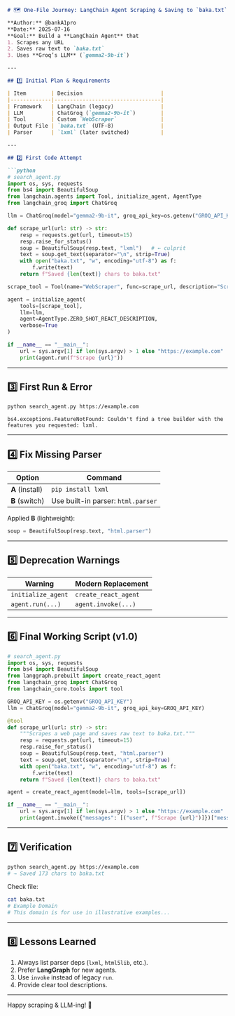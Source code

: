 ```markdown
# 🗺️ One-File Journey: LangChain Agent Scraping & Saving to `baka.txt`

**Author:** @bankA1pro  
**Date:** 2025-07-16  
**Goal:** Build a **LangChain Agent** that  
1. Scrapes any URL  
2. Saves raw text to `baka.txt`  
3. Uses **Groq’s LLM** (`gemma2-9b-it`)

---

## 1️⃣ Initial Plan & Requirements

| Item        | Decision                         |
|-------------|----------------------------------|
| Framework   | LangChain (legacy)               |
| LLM         | ChatGroq (`gemma2-9b-it`)        |
| Tool        | Custom `WebScraper`              |
| Output File | `baka.txt` (UTF-8)               |
| Parser      | `lxml` (later switched)          |

---

## 2️⃣ First Code Attempt

```python
# search_agent.py
import os, sys, requests
from bs4 import BeautifulSoup
from langchain.agents import Tool, initialize_agent, AgentType
from langchain_groq import ChatGroq

llm = ChatGroq(model="gemma2-9b-it", groq_api_key=os.getenv("GROQ_API_KEY"))

def scrape_url(url: str) -> str:
    resp = requests.get(url, timeout=15)
    resp.raise_for_status()
    soup = BeautifulSoup(resp.text, "lxml")   # ← culprit
    text = soup.get_text(separator="\n", strip=True)
    with open("baka.txt", "w", encoding="utf-8") as f:
        f.write(text)
    return f"Saved {len(text)} chars to baka.txt"

scrape_tool = Tool(name="WebScraper", func=scrape_url, description="Scrapes URL and saves raw text to baka.txt")

agent = initialize_agent(
    tools=[scrape_tool],
    llm=llm,
    agent=AgentType.ZERO_SHOT_REACT_DESCRIPTION,
    verbose=True
)

if __name__ == "__main__":
    url = sys.argv[1] if len(sys.argv) > 1 else "https://example.com"
    print(agent.run(f"Scrape {url}"))
```

---

## 3️⃣ First Run & Error

```bash
python search_agent.py https://example.com
```
```
bs4.exceptions.FeatureNotFound: Couldn't find a tree builder with the features you requested: lxml.
```

---

## 4️⃣ Fix Missing Parser

| Option | Command |
|--------|---------|
| **A** (install) | `pip install lxml` |
| **B** (switch)  | Use built-in parser: `html.parser` |

Applied **B** (lightweight):

```python
soup = BeautifulSoup(resp.text, "html.parser")
```

---

## 5️⃣ Deprecation Warnings

| Warning | Modern Replacement |
|---------|--------------------|
| `initialize_agent` | `create_react_agent` |
| `agent.run(...)`   | `agent.invoke(...)` |

---

## 6️⃣ Final Working Script (v1.0)

```python
# search_agent.py
import os, sys, requests
from bs4 import BeautifulSoup
from langgraph.prebuilt import create_react_agent
from langchain_groq import ChatGroq
from langchain_core.tools import tool

GROQ_API_KEY = os.getenv("GROQ_API_KEY")
llm = ChatGroq(model="gemma2-9b-it", groq_api_key=GROQ_API_KEY)

@tool
def scrape_url(url: str) -> str:
    """Scrapes a web page and saves raw text to baka.txt."""
    resp = requests.get(url, timeout=15)
    resp.raise_for_status()
    soup = BeautifulSoup(resp.text, "html.parser")
    text = soup.get_text(separator="\n", strip=True)
    with open("baka.txt", "w", encoding="utf-8") as f:
        f.write(text)
    return f"Saved {len(text)} chars to baka.txt"

agent = create_react_agent(model=llm, tools=[scrape_url])

if __name__ == "__main__":
    url = sys.argv[1] if len(sys.argv) > 1 else "https://example.com"
    print(agent.invoke({"messages": [("user", f"Scrape {url}")]})["messages"][-1].content)
```

---

## 7️⃣ Verification

```bash
python search_agent.py https://example.com
# → Saved 173 chars to baka.txt
```

Check file:
```bash
cat baka.txt
# Example Domain
# This domain is for use in illustrative examples...
```

---

## 8️⃣ Lessons Learned

1. Always list parser deps (`lxml`, `html5lib`, etc.).  
2. Prefer **LangGraph** for new agents.  
3. Use `invoke` instead of legacy `run`.  
4. Provide clear tool descriptions.

---

Happy scraping & LLM-ing! 🚀
```